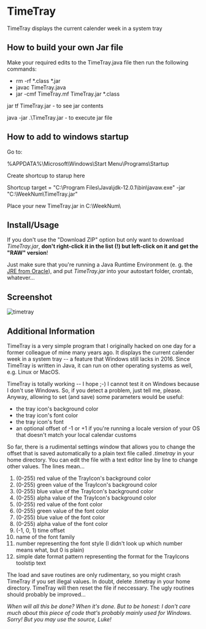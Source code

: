 # TimeTray
TimeTray displays the current calender week in a system tray

## How to build your own Jar file
Make your required edits to the TimeTray.java file then run the following commands:

- rm -rf *.class *.jar
- javac TimeTray.java
- jar -cmf TimeTray.mf TimeTray.jar *.class

jar tf TimeTray.jar - to see jar contents

java -jar .\TimeTray.jar - to execute jar file

## How to add to windows startup
Go to:

%APPDATA%\Microsoft\Windows\Start Menu\Programs\Startup

Create shortcup to starup here

Shortcup target = "C:\Program Files\Java\jdk-12.0.1\bin\javaw.exe" -jar "C:\WeekNum\TimeTray.jar"

Place your new TimeTray.jar in C:\WeekNum\
## Install/Usage
If you don't use the "Download ZIP" option but only want to download _TimeTray.jar_, **don't right-click it in the list (!) but left-click on it and get the "RAW" version**!

Just make sure that you're running a Java Runtime Environment (e. g. the [JRE from Oracle](http://www.java.com/en/download/ "Oracle")), and put _TimeTray.jar_ into your autostart folder, crontab, whatever...

## Screenshot
![timetray](https://github.com/otacke/timetray/blob/master/timetray.png "timetray")

## Additional Information
TimeTray is a very simple program that I originally hacked on one day for a former colleague of mine many years ago. It displays the current calender week in a system tray -- a feature that Windows still lacks in 2016. Since TimeTray is written in Java, it can run on other operating systems as well, e.g. Linux or MacOS.

TimeTray is totally working -- I hope ;-) I cannot test it on Windows because I don't use Windows. So, if you detect a problem, just tell me, please. Anyway, allowing to set (and save) some parameters would be useful:

* the tray icon's background color
* the tray icon's font color
* the tray icon's font
* an optional offset of -1 or +1 if you're running a locale version of your OS that doesn't match your local calendar customs

So far, there is a rudimental settings window that allows you to change the offset that is saved automatically to a plain text file called _.timetray_ in your home directory. You can edit the file with a text editor line by line to change other values. The lines mean...

1. (0-255) red value of the TrayIcon's background color
2. (0-255) green value of the TrayIcon's background color
3. (0-255) blue value of the TrayIcon's background color
4. (0-255) alpha value of the TrayIcon's background color
5. (0-255) red value of the font color
6. (0-255) green value of the font color
7. (0-255) blue value of the font color
8. (0-255) alpha value of the font color
9. (-1, 0, 1) time offset
10. name of the font family
11. number representing the font style (I didn't look up which number means what, but 0 is plain)
12. simple date format pattern representing the format for the TrayIcons toolstip text

The load and save routines are only rudimentary, so you might crash TimeTray if you set illegal values. In doubt, delete .timetray in your home directory. TimeTray will then reset the file if neccessary. The ugly routines should probably be improved...

_When will all this be done? When it's done. But to be honest: I don't care much about this piece of code that's probably mainly used for Windows. Sorry! But you may use the source, Luke!_
